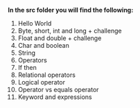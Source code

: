 
**In the src folder you will find the following:**
1. Hello World
2. Byte, short, int and long + challenge
3. Float and double + challenge
4. Char and boolean
5. String
6. Operators
7. If then
8. Relational operators
9. Logical operator
10. Operator vs equals operator
11. Keyword and expressions